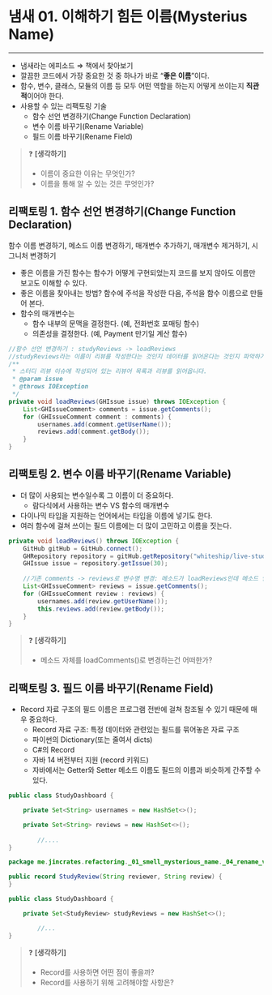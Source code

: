 # 냄새 01. 이해하기 힘든 이름(Mysterius Name)

---

- 냄새라는 에피소드 ⇒ 책에서 찾아보기
- 깔끔한 코드에서 가장 중요한 것 중 하나가 바로 “**좋은 이름**”이다.
- 함수, 변수, 클래스, 모듈의 이름 등 모두 어떤 역할을 하는지 어떻게 쓰이는지 **직관적**이어야 한다.
- 사용할 수 있는 리팩토링 기술
    - 함수 선언 변경하기(Change Function Declaration)
    - 변수 이름 바꾸기(Rename Variable)
    - 필드 이름 바꾸기(Rename Field)

    
> ❓ **[생각하기]** 
> - 이름이 중요한 이유는 무엇인가?
> - 이름을 통해 알 수 있는 것은 무엇인가?

## 리팩토링 1. 함수 선언 변경하기(Change Function Declaration)

함수 이름 변경하기, 메소드 이름 변경하기, 매개변수 추가하기, 매개변수 제거하기, 시그니처 변경하기

- 좋은 이름을 가진 함수는 함수가 어떻게 구현되었는지 코드를 보지 않아도 이름만 보고도 이해할 수 있다.
- 좋은 이름을 찾아내는 방법? 함수에 주석을 작성한 다음, 주석을 함수 이름으로 만들어 본다.
- 함수의 매개변수는
    - 함수 내부의 문맥을 결정한다. (예, 전화번호 포매팅 함수)
    - 의존성을 결정한다. (예, Payment 만기일 계산 함수)

```java
//함수 선언 변경하기 : studyReviews -> loadReviews
//studyReviews라는 이름이 리뷰를 작성한다는 것인지 데이터를 읽어온다는 것인지 파악하기 어려움
/**
 * 스터디 리뷰 이슈에 작성되어 있는 리뷰어 목록과 리뷰를 읽어옵니다.
 * @param issue 
 * @throws IOException
 */
private void loadReviews(GHIssue issue) throws IOException {
    List<GHIssueComment> comments = issue.getComments();
    for (GHIssueComment comment : comments) {
        usernames.add(comment.getUserName());
        reviews.add(comment.getBody());
    }
}
```

## 리팩토링 2. 변수 이름 바꾸기(Rename Variable)

- 더 많이 사용되는 변수일수록 그 이름이 더 중요하다.
    - 람다식에서 사용하는 변수 VS 함수의 매개변수
- 다이나믹 타입을 지원하는 언어에서는 타입을 이름에 넣기도 한다.
- 여러 함수에 걸쳐 쓰이는 필드 이름에는 더 많이 고민하고 이름을 짓는다.

```java
private void loadReviews() throws IOException {
    GitHub gitHub = GitHub.connect();
    GHRepository repository = gitHub.getRepository("whiteship/live-study");
    GHIssue issue = repository.getIssue(30);
    
    //기존 comments -> reviews로 변수명 변경: 메소드가 loadReviews인데 메소드 안에 review가 없는게 부자연스럽기 때문
    List<GHIssueComment> reviews = issue.getComments();
    for (GHIssueComment review : reviews) {
        usernames.add(review.getUserName());
        this.reviews.add(review.getBody());
    }
}
```


> ❓ **[생각하기]** 
> - 메소드 자체를 loadComments()로 변경하는건 어떠한가?

## 리팩토링 3. 필드 이름 바꾸기(Rename Field)

- Record 자료 구조의 필드 이름은 프로그램 전반에 걸쳐 참조될 수 있기 때문에 매우 중요하다.
    - Record 자료 구조: 특정 데이터와 관련있는 필드를 묶어놓은 자료 구조
    - 파이썬의 Dictionary(또는 줄여서 dicts)
    - C#의 Record
    - 자바 14 버전부터 지원 (record 키워드)
    - 자바에서는 Getter와 Setter 메소드 이름도 필드의 이름과 비슷하게 간주할 수 있다.

```java
public class StudyDashboard {

    private Set<String> usernames = new HashSet<>();

    private Set<String> reviews = new HashSet<>();
		
		//....
}
```

```java
package me.jincrates.refactoring._01_smell_mysterious_name._04_rename_variable;

public record StudyReview(String reviewer, String review) {
}
```

```java
public class StudyDashboard {

    private Set<StudyReview> studyReviews = new HashSet<>();

		//...
}
```


> ❓ **[생각하기]** 
> - Record를 사용하면 어떤 점이 좋을까?
> - Record를 사용하기 위해 고려해야할 사항은?
